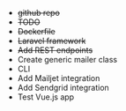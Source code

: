 - ~~github repo~~
- ~~TODO~~
- ~~Dockerfile~~
- ~~Laravel framework~~
- ~~Add REST endpoints~~
- Create generic mailer class
- CLI
- Add Mailjet integration 
- Add Sendgrid integration
- Test Vue.js app